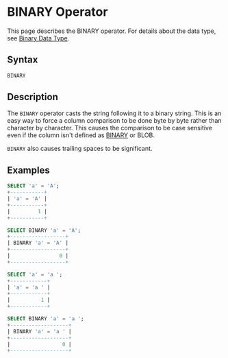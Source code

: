 # BINARY Operator

This page describes the BINARY operator. For details about the data type, see [Binary Data Type](/columns-storage-engines-and-plugins/data-types/string-data-types/binary/).

## Syntax

```sql
BINARY
```

## Description

The `BINARY` operator casts the string following it to a binary string.  This is an easy way to force a column comparison to be done byte by byte rather than character by character. This causes the comparison to be case sensitive even if the column isn't defined as [BINARY](/columns-storage-engines-and-plugins/data-types/string-data-types/binary/) or <a undefined>BLOB</a>.

`BINARY` also causes trailing spaces to be significant.

## Examples

```sql
SELECT 'a' = 'A';
+-----------+
| 'a' = 'A' |
+-----------+
|         1 |
+-----------+

SELECT BINARY 'a' = 'A';
+------------------+
| BINARY 'a' = 'A' |
+------------------+
|                0 |
+------------------+

SELECT 'a' = 'a ';
+------------+
| 'a' = 'a ' |
+------------+
|          1 |
+------------+

SELECT BINARY 'a' = 'a ';
+-------------------+
| BINARY 'a' = 'a ' |
+-------------------+
|                 0 |
+-------------------+
```
